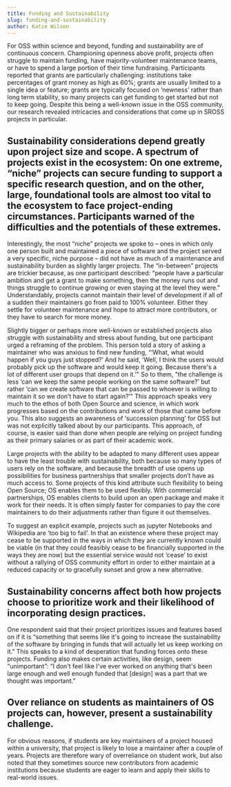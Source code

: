 ```yaml
---
title: Funding and Sustainability
slug: funding-and-sustainability
author: Katie Wilson
---
```

For OSS within science and beyond, funding and sustainability are of continuous concern. Championing openness above profit, projects often struggle to maintain funding, have majority-volunteer maintenance teams, or have to spend a large portion of their time fundraising. Participants reported that grants are particularly challenging: institutions take percentages of grant money as high as 60%; grants are usually limited to a single idea or feature; grants are typically focused on ‘newness’ rather than long term stability, so many projects can get funding to get started but not to keep going. Despite this being a well-known issue in the OSS community, our research revealed intricacies and considerations that come up in SROSS projects in particular. 



## Sustainability considerations depend greatly upon project size and scope. A spectrum of projects exist in the ecosystem: On one extreme, “niche” projects can secure funding to support a specific research question, and on the other, large, foundational tools are almost too vital to the ecosystem to face project-ending circumstances. Participants warned of the difficulties and the potentials of these extremes. 

Interestingly, the most “niche” projects we spoke to – ones in which only one person built and maintained a piece of software and the project served a very specific, niche purpose – did not have as much of a maintenance and sustainability burden as slightly larger projects. The “in-between” projects are trickier because, as one participant described: “people have a particular ambition and get a grant to make something, then the money runs out and things struggle to continue growing or even staying at the level they were.” Understandably, projects cannot maintain their level of development if all of a sudden their maintainers go from paid to 100% volunteer. Either they settle for volunteer maintenance and hope to attract more contributors, or they have to search for more money.   

Slightly bigger or perhaps more well-known or established projects also struggle with sustainability and stress about funding, but one participant urged a reframing of the problem. This person told a story of asking a maintainer who was anxious to find new funding, “‘What, what would happen if you guys just stopped?’ And he said, ‘Well, I think the users would probably pick up the software and would keep it going. Because there's a lot of different user groups that depend on it.’" So to them, "the challenge is less ‘can we keep the same people working on the same software?’ but rather ‘can we create software that can be passed to whoever is willing to maintain it so we don’t have to start again?’" This approach speaks very much to the ethos of both Open Source and science, in which work progresses based on the contributions and work of those that came before you. This also suggests an awareness of ‘succession planning’ for OSS but was not explicitly talked about by our participants. This approach, of course, is easier said than done when people are relying on project funding as their primary salaries or as part of their academic work. 



Large projects with the ability to be adapted to many different uses appear to have the least trouble with sustainability, both because so many types of users rely on the software, and because the breadth of use opens up possibilities for business partnerships that smaller projects don’t have as much access to. Some projects of this kind attribute such flexibility to being Open Source; OS enables them to be used flexibly. With commercial partnerships, OS enables clients to build upon an open package and make it work for their needs. It is often simply faster for companies to pay the core maintainers to do their adjustments rather than figure it out themselves. 

To suggest an explicit example, projects such as jupyter Notebooks and Wikipedia are ‘too big to fail’. In that an existence where these project may cease to be supported in the ways in which they are currently known could be viable (in that they could feasibly cease to be financially supported in the ways they are now) but the essential service would not ‘cease’ to exist without a rallying of OSS community effort in order to either maintain at a reduced capacity or to gracefully sunset and grow a new alternative.

## Sustainability concerns affect both how projects choose to prioritize work and their likelihood of incorporating design practices.

 One respondent said that their project prioritizes issues and features based on if it is “something that seems like it's going to increase the sustainability of the software by bringing in funds that will actually let us keep working on it.” This speaks to a kind of desperation that funding forces onto these projects. Funding also makes certain activities, like design, seem “unimportant”:  “I don't feel like I've ever worked on anything that's been large enough and well enough funded that \[design] was a part that we thought was important.”



## Over reliance on students as maintainers of OS projects can, however, present a sustainability challenge. 

For obvious reasons, if students are key maintainers of a project housed within a university, that project is likely to lose a maintainer after a couple of years. Projects are therefore wary of overreliance on student work, but also noted that they sometimes source new contributors from academic institutions because students are eager to learn and apply their skills to real-world issues.
